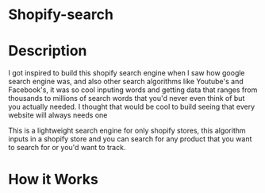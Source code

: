 # Shopify-search


# Description

I got inspired to build this shopify search engine when I saw how google search engine was, and also other search algorithms like Youtube's and Facebook's,
it was so cool inputing words and getting data that ranges from thousands to millions of search words that you'd never even think of but you actually needed. I thought that would be cool to build seeing that every website will always needs one

This is a lightweight search engine for only shopify stores, this algorithm inputs in a shopify store and you can search for any product that you want to search for or you'd want to track.


# How it Works

